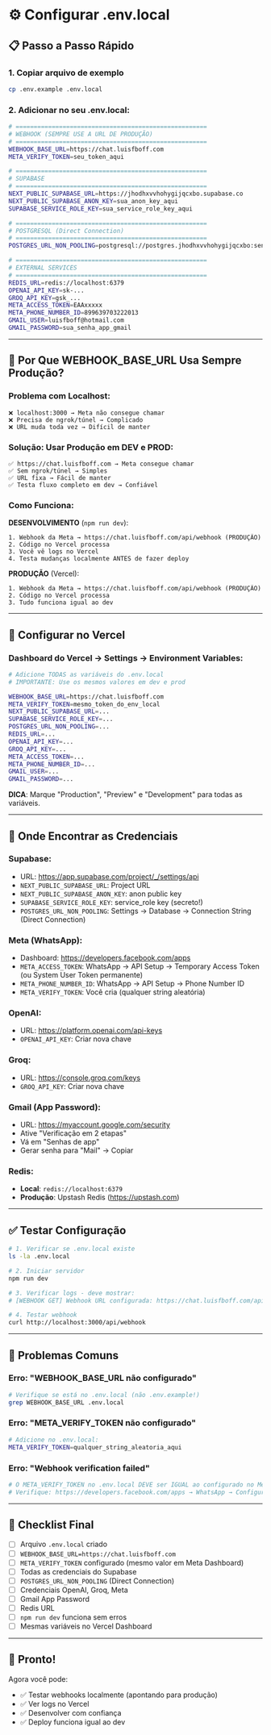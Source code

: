 # ⚙️ Configurar .env.local

## 📋 Passo a Passo Rápido

### 1. Copiar arquivo de exemplo
```bash
cp .env.example .env.local
```

### 2. Adicionar no seu .env.local:

```bash
# =====================================================
# WEBHOOK (SEMPRE USE A URL DE PRODUÇÃO)
# =====================================================
WEBHOOK_BASE_URL=https://chat.luisfboff.com
META_VERIFY_TOKEN=seu_token_aqui

# =====================================================
# SUPABASE
# =====================================================
NEXT_PUBLIC_SUPABASE_URL=https://jhodhxvvhohygijqcxbo.supabase.co
NEXT_PUBLIC_SUPABASE_ANON_KEY=sua_anon_key_aqui
SUPABASE_SERVICE_ROLE_KEY=sua_service_role_key_aqui

# =====================================================
# POSTGRESQL (Direct Connection)
# =====================================================
POSTGRES_URL_NON_POOLING=postgresql://postgres.jhodhxvvhohygijqcxbo:senha@aws-0-sa-east-1.pooler.supabase.com:5432/postgres

# =====================================================
# EXTERNAL SERVICES
# =====================================================
REDIS_URL=redis://localhost:6379
OPENAI_API_KEY=sk-...
GROQ_API_KEY=gsk_...
META_ACCESS_TOKEN=EAAxxxxx
META_PHONE_NUMBER_ID=899639703222013
GMAIL_USER=luisfboff@hotmail.com
GMAIL_PASSWORD=sua_senha_app_gmail
```

---

## 🎯 Por Que WEBHOOK_BASE_URL Usa Sempre Produção?

### Problema com Localhost:
```
❌ localhost:3000 → Meta não consegue chamar
❌ Precisa de ngrok/túnel → Complicado
❌ URL muda toda vez → Difícil de manter
```

### Solução: Usar Produção em DEV e PROD:
```
✅ https://chat.luisfboff.com → Meta consegue chamar
✅ Sem ngrok/túnel → Simples
✅ URL fixa → Fácil de manter
✅ Testa fluxo completo em dev → Confiável
```

### Como Funciona:

**DESENVOLVIMENTO** (`npm run dev`):
```
1. Webhook da Meta → https://chat.luisfboff.com/api/webhook (PRODUÇÃO)
2. Código no Vercel processa
3. Você vê logs no Vercel
4. Testa mudanças localmente ANTES de fazer deploy
```

**PRODUÇÃO** (Vercel):
```
1. Webhook da Meta → https://chat.luisfboff.com/api/webhook (PRODUÇÃO)
2. Código no Vercel processa
3. Tudo funciona igual ao dev
```

---

## 🔧 Configurar no Vercel

### Dashboard do Vercel → Settings → Environment Variables:

```bash
# Adicione TODAS as variáveis do .env.local
# IMPORTANTE: Use os mesmos valores em dev e prod

WEBHOOK_BASE_URL=https://chat.luisfboff.com
META_VERIFY_TOKEN=mesmo_token_do_env_local
NEXT_PUBLIC_SUPABASE_URL=...
SUPABASE_SERVICE_ROLE_KEY=...
POSTGRES_URL_NON_POOLING=...
REDIS_URL=...
OPENAI_API_KEY=...
GROQ_API_KEY=...
META_ACCESS_TOKEN=...
META_PHONE_NUMBER_ID=...
GMAIL_USER=...
GMAIL_PASSWORD=...
```

**DICA**: Marque "Production", "Preview" e "Development" para todas as variáveis.

---

## 🔐 Onde Encontrar as Credenciais

### Supabase:
- URL: https://app.supabase.com/project/_/settings/api
- `NEXT_PUBLIC_SUPABASE_URL`: Project URL
- `NEXT_PUBLIC_SUPABASE_ANON_KEY`: anon public key
- `SUPABASE_SERVICE_ROLE_KEY`: service_role key (secreto!)
- `POSTGRES_URL_NON_POOLING`: Settings → Database → Connection String (Direct Connection)

### Meta (WhatsApp):
- Dashboard: https://developers.facebook.com/apps
- `META_ACCESS_TOKEN`: WhatsApp → API Setup → Temporary Access Token (ou System User Token permanente)
- `META_PHONE_NUMBER_ID`: WhatsApp → API Setup → Phone Number ID
- `META_VERIFY_TOKEN`: Você cria (qualquer string aleatória)

### OpenAI:
- URL: https://platform.openai.com/api-keys
- `OPENAI_API_KEY`: Criar nova chave

### Groq:
- URL: https://console.groq.com/keys
- `GROQ_API_KEY`: Criar nova chave

### Gmail (App Password):
- URL: https://myaccount.google.com/security
- Ative "Verificação em 2 etapas"
- Vá em "Senhas de app"
- Gerar senha para "Mail" → Copiar

### Redis:
- **Local**: `redis://localhost:6379`
- **Produção**: Upstash Redis (https://upstash.com)

---

## ✅ Testar Configuração

```bash
# 1. Verificar se .env.local existe
ls -la .env.local

# 2. Iniciar servidor
npm run dev

# 3. Verificar logs - deve mostrar:
# [WEBHOOK GET] Webhook URL configurada: https://chat.luisfboff.com/api/webhook

# 4. Testar webhook
curl http://localhost:3000/api/webhook
```

---

## 🚨 Problemas Comuns

### Erro: "WEBHOOK_BASE_URL não configurado"
```bash
# Verifique se está no .env.local (não .env.example!)
grep WEBHOOK_BASE_URL .env.local
```

### Erro: "META_VERIFY_TOKEN não configurado"
```bash
# Adicione no .env.local:
META_VERIFY_TOKEN=qualquer_string_aleatoria_aqui
```

### Erro: "Webhook verification failed"
```bash
# O META_VERIFY_TOKEN no .env.local DEVE ser IGUAL ao configurado no Meta Dashboard
# Verifique: https://developers.facebook.com/apps → WhatsApp → Configuration
```

---

## 📝 Checklist Final

- [ ] Arquivo `.env.local` criado
- [ ] `WEBHOOK_BASE_URL=https://chat.luisfboff.com`
- [ ] `META_VERIFY_TOKEN` configurado (mesmo valor em Meta Dashboard)
- [ ] Todas as credenciais do Supabase
- [ ] `POSTGRES_URL_NON_POOLING` (Direct Connection)
- [ ] Credenciais OpenAI, Groq, Meta
- [ ] Gmail App Password
- [ ] Redis URL
- [ ] `npm run dev` funciona sem erros
- [ ] Mesmas variáveis no Vercel Dashboard

---

## 🎯 Pronto!

Agora você pode:
- ✅ Testar webhooks localmente (apontando para produção)
- ✅ Ver logs no Vercel
- ✅ Desenvolver com confiança
- ✅ Deploy funciona igual ao dev
